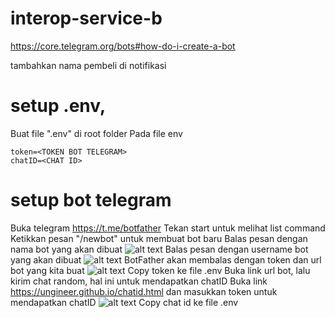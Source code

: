 # interop-service-b

https://core.telegram.org/bots#how-do-i-create-a-bot

tambahkan nama pembeli di notifikasi

# setup .env,
Buat file ".env" di root folder
Pada file env
```
token=<TOKEN BOT TELEGRAM>
chatID=<CHAT ID>
```

# setup bot telegram
Buka telegram https://t.me/botfather
Tekan start untuk melihat list command
Ketikkan pesan "/newbot" untuk membuat bot baru
Balas pesan dengan nama bot yang akan dibuat
![alt text](https://i.ibb.co/8bLLKfB/1.jpg)
Balas pesan dengan username bot yang akan dibuat
![alt text](https://i.ibb.co/TbbjqsP/2.jpg)
BotFather akan membalas dengan token dan url bot yang kita buat
![alt text](https://i.ibb.co/WpQBLkK/3.jpg)
Copy token ke file .env
Buka link url bot, lalu kirim chat random, hal ini untuk mendapatkan chatID
Buka link https://ungineer.github.io/chatid.html dan masukkan token untuk mendapatkan chatID
![alt text](https://i.ibb.co/GkGWkN5/4.jpg)
Copy chat id ke file .env